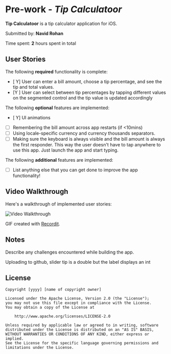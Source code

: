# Pre-work - *Tip Calculatoor*

**Tip Calculatoor** is a tip calculator application for iOS.

Submitted by: **Navid Rohan**

Time spent: **2** hours spent in total

## User Stories

The following **required** functionality is complete:

* [ Y] User can enter a bill amount, choose a tip percentage, and see the tip and total values.
* [Y ] User can select between tip percentages by tapping different values on the segmented control and the tip value is updated accordingly

The following **optional** features are implemented:

* [ Y] UI animations
* [ ] Remembering the bill amount across app restarts (if <10mins)
* [ ] Using locale-specific currency and currency thousands separators.
* [ ] Making sure the keyboard is always visible and the bill amount is always the first responder. This way the user doesn't have to tap anywhere to use this app. Just launch the app and start typing.

The following **additional** features are implemented:

- [ ] List anything else that you can get done to improve the app functionality!

## Video Walkthrough

Here's a walkthrough of implemented user stories:

<img src='http://g.recordit.co/BDodeAmx4c.gif' title='Video Walkthrough' width='' alt='Video Walkthrough' />

GIF created with [Recordit](http://www.recordit.co).

## Notes

Describe any challenges encountered while building the app.

Uploading to github, slider tip is a double but the label displays an int

## License

    Copyright [yyyy] [name of copyright owner]

    Licensed under the Apache License, Version 2.0 (the "License");
    you may not use this file except in compliance with the License.
    You may obtain a copy of the License at

        http://www.apache.org/licenses/LICENSE-2.0

    Unless required by applicable law or agreed to in writing, software
    distributed under the License is distributed on an "AS IS" BASIS,
    WITHOUT WARRANTIES OR CONDITIONS OF ANY KIND, either express or implied.
    See the License for the specific language governing permissions and
    limitations under the License.

